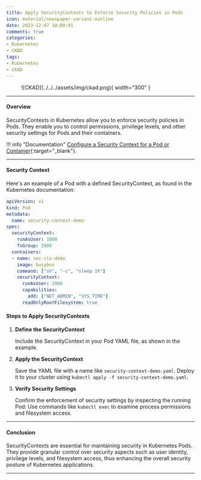 ```yaml
---
title: Apply SecurityContexts to Enforce Security Policies in Pods
icon: material/newspaper-variant-outline
date: 2023-12-07 10:00:01
comments: true
categories:
- Kubernetes
- CKAD
tags:
- Kubernetes
- CKAD
---
```


<!-- markdownlint-disable MD033 -->
<figure markdown="span">
  ![CKAD](../../../assets/img/ckad.png){ width="300" }
</figure>

---

#### Overview

SecurityContexts in Kubernetes allow you to enforce security policies in Pods. They enable you to control permissions, privilege levels, and other security settings for Pods and their containers.

!!! info "Documentation"
    [Configure a Security Context for a Pod or Container](https://kubernetes.io/docs/tasks/configure-pod-container/security-context/){:target="_blank"}.

---

#### Security Context

Here's an example of a Pod with a defined SecurityContext, as found in the Kubernetes documentation:

```yaml
apiVersion: v1
kind: Pod
metadata:
  name: security-context-demo
spec:
  securityContext:
    runAsUser: 1000
    fsGroup: 2000
  containers:
  - name: sec-ctx-demo
    image: busybox
    command: ["sh", "-c", "sleep 1h"]
    securityContext:
      runAsUser: 2000
      capabilities:
        add: ["NET_ADMIN", "SYS_TIME"]
      readOnlyRootFilesystem: true
```

#### Steps to Apply SecurityContexts

1. **Define the SecurityContext**

      Include the SecurityContext in your Pod YAML file, as shown in the example.

2. **Apply the SecurityContext**

      Save the YAML file with a name like `security-context-demo.yaml`.
      Deploy it to your cluster using `kubectl apply -f security-context-demo.yaml`.

3. **Verify Security Settings**

      Confirm the enforcement of security settings by inspecting the running Pod:
      Use commands like `kubectl exec` to examine process permissions and filesystem access.

---

#### Conclusion

SecurityContexts are essential for maintaining security in Kubernetes Pods. They provide granular control over security aspects such as user identity, privilege levels, and filesystem access, thus enhancing the overall security posture of Kubernetes applications.

---
